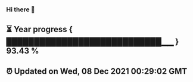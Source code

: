 ### Hi there 👋
⏳ Year progress { ████████████████████████████▁▁ } 93.43 %
---
⏰ Updated on Wed, 08 Dec 2021 00:29:02 GMT
---
